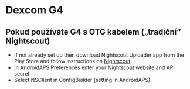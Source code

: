 # Dexcom G4

## Pokud používáte G4 s OTG kabelem („tradiční“ Nightscout)
-   If not already set up then download Nightscout Uploader app from the Play Store and follow instructions on [Nightscout](https://nightscout.github.io/).
-   In AndroidAPS Preferences enter your Nightscout website and API secret.
-   Select NSClient in ConfigBuilder (setting in AndroidAPS).
